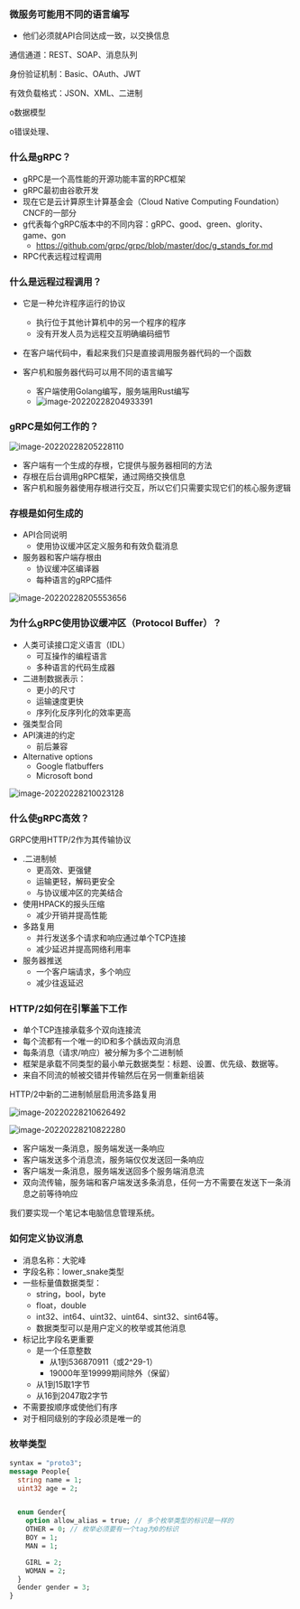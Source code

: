 ### 微服务可能用不同的语言编写

- 他们必须就API合同达成一致，以交换信息

通信通道：REST、SOAP、消息队列

身份验证机制：Basic、OAuth、JWT

有效负载格式：JSON、XML、二进制

o数据模型

o错误处理、

### 什么是gRPC？

- gRPC是一个高性能的开源功能丰富的RPC框架
- gRPC最初由谷歌开发
- 现在它是云计算原生计算基金会（Cloud Native Computing Foundation）CNCF的一部分
- g代表每个gRPC版本中的不同内容：gRPC、good、green、glority、game、gon
    - https://github.com/grpc/grpc/blob/master/doc/g_stands_for.md
- RPC代表远程过程调用

### 什么是远程过程调用？

- 它是一种允许程序运行的协议
    - 执行位于其他计算机中的另一个程序的程序
    - 没有开发人员为远程交互明确编码细节
- 在客户端代码中，看起来我们只是直接调用服务器代码的一个函数

- 客户机和服务器代码可以用不同的语言编写
    - 客户端使用Golang编写，服务端用Rust编写
    - ![image-20220228204933391](grpc/image-20220228204933391.png)

### gRPC是如何工作的？

![image-20220228205228110](grpc/image-20220228205228110.png)

- 客户端有一个生成的存根，它提供与服务器相同的方法
- 存根在后台调用gRPC框架，通过网络交换信息
- 客户机和服务器使用存根进行交互，所以它们只需要实现它们的核心服务逻辑

### 存根是如何生成的

- API合同说明
    - 使用协议缓冲区定义服务和有效负载消息
- 服务器和客户端存根由
    - 协议缓冲区编译器
    - 每种语言的gRPC插件

![image-20220228205553656](grpc/image-20220228205553656.png)

### 为什么gRPC使用协议缓冲区（Protocol Buffer）？

- 人类可读接口定义语言（IDL）
    - 可互操作的编程语言
    - 多种语言的代码生成器
- 二进制数据表示：
    - 更小的尺寸
    - 运输速度更快
    - 序列化反序列化的效率更高
- 强类型合同
- API演进的约定
    - 前后兼容
- Alternative options
    - Google flatbuffers
    - Microsoft bond

![image-20220228210023128](grpc/image-20220228210023128.png)

### 什么使gRPC高效？

GRPC使用HTTP/2作为其传输协议

- .二进制帧
    - 更高效、更强健
    - 运输更轻，解码更安全
    - 与协议缓冲区的完美结合
- 使用HPACK的报头压缩
    - 减少开销并提高性能
- 多路复用
    - 并行发送多个请求和响应通过单个TCP连接
    - 减少延迟并提高网络利用率
- 服务器推送
    - 一个客户端请求，多个响应
    - 减少往返延迟

### HTTP/2如何在引擎盖下工作

- 单个TCP连接承载多个双向连接流
- 每个流都有一个唯一的ID和多个龋齿双向消息
- 每条消息（请求/响应）被分解为多个二进制帧
- 框架是承载不同类型的最小单元数据类型：标题、设置、优先级、数据等。
- 来自不同流的帧被交错并传输然后在另一侧重新组装

HTTP/2中新的二进制帧层启用流多路复用

![image-20220228210626492](grpc/image-20220228210626492.png)

![image-20220228210822280](grpc/image-20220228210822280.png)

- 客户端发一条消息，服务端发送一条响应
- 客户端发送多个消息流，服务端仅仅发送回一条响应
- 客户端发一条消息，服务端发送回多个服务端消息流
- 双向流传输，服务端和客户端发送多条消息，任何一方不需要在发送下一条消息之前等待响应

我们要实现一个笔记本电脑信息管理系统。

### 如何定义协议消息

- 消息名称：大驼峰
- 字段名称：lower_snake类型
- 一些标量值数据类型：
    - string，bool，byte
    - float，double
    - int32、int64、uint32、uint64、sint32、sint64等。
    - 数据类型可以是用户定义的枚举或其他消息
- 标记比字段名更重要
    - 是一个任意整数
        - 从1到536870911（或2^29-1）
        - 19000年至19999期间除外（保留）
    - 从1到15取1字节
    - 从16到2047取2字节
- 不需要按顺序或使他们有序
- 对于相同级别的字段必须是唯一的

### 枚举类型

```protobuf
syntax = "proto3";
message People{
  string name = 1;
  uint32 age = 2;


  enum Gender{
    option allow_alias = true; // 多个枚举类型的标识是一样的
    OTHER = 0; // 枚举必须要有一个tag为0的标识
    BOY = 1;
    MAN = 1;

    GIRL = 2;
    WOMAN = 2;
  }
  Gender gender = 3;
}
```
